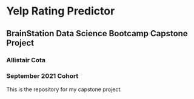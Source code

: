 # Yelp Rating Predictor
## BrainStation Data Science Bootcamp Capstone Project
### Allistair Cota
### September 2021 Cohort

This is the repository for my capstone project.